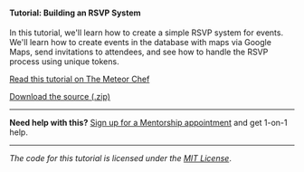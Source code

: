 #### Tutorial: Building an RSVP System

In this tutorial, we'll learn how to create a simple RSVP system for events. We'll learn how to create events in the database with maps via Google Maps, send invitations to attendees, and see how to handle the RSVP process using unique tokens.

[Read this tutorial on The Meteor Chef](https://themeteorchef.com/tutorials/building-an-rsvp-system)  

[Download the source (.zip)](https://github.com/themeteorchef/building-an-rsvp-system/archive/master.zip)

---

**Need help with this?** [Sign up for a Mentorship appointment](https://themeteorchef.com/mentorship?readme=building-an-rsvp-system) and get 1-on-1 help.

---

_The code for this tutorial is licensed under the [MIT License](http://opensource.org/licenses/MIT)_.
